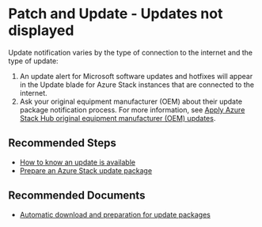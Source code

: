 <properties
    pageTitle="Patch and Update - Updates not displayed"
    description="Patch and Update - Updates not displayed"
    service="microsoft.azurestack"
    resource="azurestack"
    authors="v-miegge"
    ms.author="mquian"
    displayOrder=""
    selfHelpType="generic"
    supportTopicIds="32688666"
    resourceTags=""
    productPesIds="16226"
    cloudEnvironments="public, Fairfax, usnat, ussec"
    articleId="78b3564e-465e-4867-9a29-e8c723c606da"
	ownershipId="StorageMediaEdge_AzureStack_Hub"
/>

# Patch and Update - Updates not displayed

<!---Nick Meader said customers who open a case, it's not because an update didnt appear in the Update blade as expected, but rather they had a failure in preparing for the update or a problem related to how the customer manually updated or sideloaded the update. --->

Update notification varies by the type of connection to the internet and the type of update:

1. An update alert for Microsoft software updates and hotfixes will appear in the Update blade for Azure Stack instances that are connected to the internet.
2. Ask your original equipment manufacturer (OEM) about their update package notification process. For more information, see [Apply Azure Stack Hub original equipment manufacturer (OEM) updates](https://docs.microsoft.com/azure-stack/operator/azure-stack-update-oem#configure-hardware-vendor-vm).

## **Recommended Steps**

* [How to know an update is available](https://docs.microsoft.com/azure-stack/operator/azure-stack-updates#how-to-know-an-update-is-available)<br>
* [Prepare an Azure Stack update package](https://docs.microsoft.com/azure-stack/operator/azure-stack-update-prepare-package)

## **Recommended Documents**

* [Automatic download and preparation for update packages](https://docs.microsoft.com/azure-stack/operator/azure-stack-update-prepare-package#automatic-download-and-preparation-for-update-packages)
